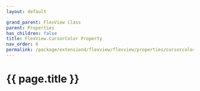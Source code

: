 ```yaml
---
layout: default

grand_parent: FlexView Class
parent: Properties
has_children: false
title: FlexView.CursorColor Property
nav_order: 6
permalink: /package/extension4/flexview/flexview/properties/cursorcolor
---
```

# {{ page.title }}